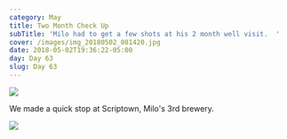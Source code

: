 ```yaml
---
category: May
title: Two Month Check Up
subTitle: 'Milo had to get a few shots at his 2 month well visit.  '
cover: /images/img_20180502_081420.jpg
date: 2018-05-02T19:36:22-05:00
day: Day 63
slug: Day 63
---
```

![](/images/img_20180502_081420.jpg)

We made a quick stop at Scriptown, Milo's 3rd brewery.  

![](/images/img_20180502_175151.jpg)
